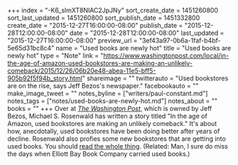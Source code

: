 +++
index = "-K6_slmXT8NlAC2JpJNy"
sort_create_date = 1451260800
sort_last_updated = 1451260800
sort_publish_date = 1451332800
create_date = "2015-12-27T16:00:00-08:00"
publish_date = "2015-12-28T12:00:00-08:00"
date = "2015-12-28T12:00:00-08:00"
last_updated = "2015-12-27T16:00:00-08:00"
preview_url = "3ef43a97-0b6a-1faf-b4bf-5e65d31bc8c4"
name = "Used books are newly hot"
title = "Used books are newly hot"
type = "Note"
link = "https://www.washingtonpost.com/local/in-the-age-of-amazon-used-bookstores-are-making-an-unlikely-comeback/2015/12/26/06b20e48-abea-11e5-bff5-905b92f5f94b_story.html"
shareimage = ""
twitterauto = "Used bookstores are on the rise, says Jeff Bezos's newspaper."
facebookauto = ""
make_image_tweet = ""
notes_byline = ["writers/paul-constant.md"]
notes_tags = ["notes/used-books-are-newly-hot.md"]
notes_about = ""
books = ""
+++
Over at [*The Washington Post*](https://www.washingtonpost.com/local/in-the-age-of-amazon-used-bookstores-are-making-an-unlikely-comeback/2015/12/26/06b20e48-abea-11e5-bff5-905b92f5f94b_story.html), which is owned by Jeff Bezos,  Michael S. Rosenwald has written a story titled "In the age of Amazon, used bookstores are making an unlikely comeback." It's about how, anecdotally, used bookstores have been doing better after years of decline. Rosenwald also profies some new bookstores that are getting into used books. You should [read the whole thing](https://www.washingtonpost.com/local/in-the-age-of-amazon-used-bookstores-are-making-an-unlikely-comeback/2015/12/26/06b20e48-abea-11e5-bff5-905b92f5f94b_story.html). (Related: Man, I sure do miss the days when Elliott Bay Book Company carried used books.)